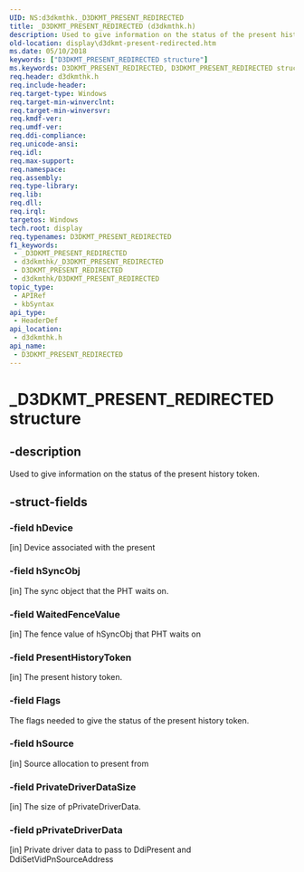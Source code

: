 ```yaml
---
UID: NS:d3dkmthk._D3DKMT_PRESENT_REDIRECTED
title: _D3DKMT_PRESENT_REDIRECTED (d3dkmthk.h)
description: Used to give information on the status of the present history token.
old-location: display\d3dkmt-present-redirected.htm
ms.date: 05/10/2018
keywords: ["D3DKMT_PRESENT_REDIRECTED structure"]
ms.keywords: D3DKMT_PRESENT_REDIRECTED, D3DKMT_PRESENT_REDIRECTED structure [Display Devices], _D3DKMT_PRESENT_REDIRECTED, d3dkmthk/D3DKMT_PRESENT_REDIRECTED, display.d3dkmt-present-redirected
req.header: d3dkmthk.h
req.include-header: 
req.target-type: Windows
req.target-min-winverclnt: 
req.target-min-winversvr: 
req.kmdf-ver: 
req.umdf-ver: 
req.ddi-compliance: 
req.unicode-ansi: 
req.idl: 
req.max-support: 
req.namespace: 
req.assembly: 
req.type-library: 
req.lib: 
req.dll: 
req.irql: 
targetos: Windows
tech.root: display
req.typenames: D3DKMT_PRESENT_REDIRECTED
f1_keywords:
 - _D3DKMT_PRESENT_REDIRECTED
 - d3dkmthk/_D3DKMT_PRESENT_REDIRECTED
 - D3DKMT_PRESENT_REDIRECTED
 - d3dkmthk/D3DKMT_PRESENT_REDIRECTED
topic_type:
 - APIRef
 - kbSyntax
api_type:
 - HeaderDef
api_location:
 - d3dkmthk.h
api_name:
 - D3DKMT_PRESENT_REDIRECTED
---
```


# _D3DKMT_PRESENT_REDIRECTED structure


## -description

Used to give information on the status of the present history token.

## -struct-fields

### -field hDevice

[in] Device associated with the present

### -field hSyncObj

[in] The sync object that the PHT waits on.

### -field WaitedFenceValue

[in] The fence value of hSyncObj that PHT waits on

### -field PresentHistoryToken

[in] The present history token.

### -field Flags

The flags needed to give the status of the present history token.

### -field hSource

[in] Source allocation to present from

### -field PrivateDriverDataSize

[in] The size of pPrivateDriverData.

### -field pPrivateDriverData

[in] Private driver data to pass to DdiPresent and DdiSetVidPnSourceAddress

